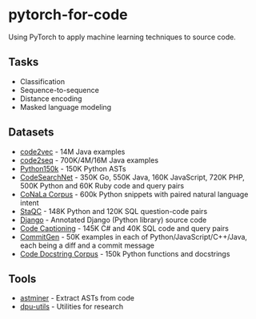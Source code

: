 # pytorch-for-code

Using PyTorch to apply machine learning techniques to source code.

## Tasks

- Classification
- Sequence-to-sequence
- Distance encoding
- Masked language modeling

## Datasets

- [code2vec](https://github.com/tech-srl/code2vec) - 14M Java examples
- [code2seq](https://github.com/tech-srl/code2seq) - 700K/4M/16M Java examples
- [Python150k](https://www.sri.inf.ethz.ch/py150) - 150K Python ASTs
- [CodeSearchNet](https://github.com/github/CodeSearchNet) - 350K Go, 550K Java, 160K JavaScript, 720K PHP, 500K Python and 60K Ruby code and query pairs
- [CoNaLa Corpus](https://conala-corpus.github.io/) - 600k Python snippets with paired natural language intent
- [StaQC](https://github.com/LittleYUYU/StackOverflow-Question-Code-Dataset) - 148K Python and 120K SQL question-code pairs
- [Django](https://ahcweb01.naist.jp/pseudogen/) - Annotated Django (Python library) source code
- [Code Captioning](https://github.com/sriniiyer/codenn/) - 145K C# and 40K SQL code and query pairs
- [CommitGen](https://github.com/epochx/commitgen) - 50K examples in each of Python/JavaScript/C++/Java, each being a diff and a commit message
- [Code Docstring Corpus](https://github.com/EdinburghNLP/code-docstring-corpus) - 150k Python functions and docstrings

## Tools

- [astminer](https://github.com/JetBrains-Research/astminer) - Extract ASTs from code
- [dpu-utils](https://github.com/microsoft/dpu-utils) - Utilities for research